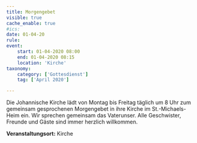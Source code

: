 ```yaml
---
title: Morgengebet
visible: true
cache_enable: true
#ics: 
date: 01-04-20
rule: 
event:
	start: 01-04-2020 08:00
	end: 01-04-2020 08:15
	location: 'Kirche'
taxonomy:
	category: ['Gottesdienst']
	tag: ['April 2020']

---
```

Die Johannische Kirche lädt von Montag bis Freitag täglich um 8 Uhr zum gemeinsam gesprochenen Morgengebet in ihre Kirche im St.-Michaels-Heim ein. Wir sprechen gemeinsam das Vaterunser. Alle Geschwister, Freunde und Gäste sind immer herzlich willkommen.



**Veranstaltungsort:** Kirche

